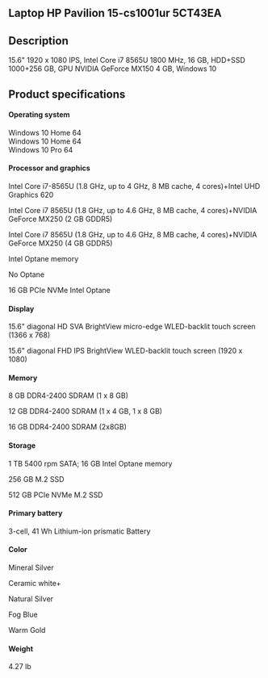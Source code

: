 ## Laptop HP Pavilion 15-cs1001ur 5CT43EA

## Description
15.6" 1920 x 1080 IPS, Intel Core i7 8565U 1800 MHz, 16 GB, HDD+SSD 1000+256 GB, GPU NVIDIA GeForce MX150 4 GB, Windows 10

## Product specifications
#### Operating system

Windows 10 Home 64  
Windows 10 Home 64  
Windows 10 Pro 64

#### Processor and graphics
Intel Core i7-8565U (1.8 GHz, up to 4 GHz, 8 MB cache, 4 cores)+Intel UHD Graphics 620  

Intel Core i7 8565U (1.8 GHz, up to 4.6 GHz, 8 MB cache, 4 cores)+NVIDIA GeForce MX250 (2 GB GDDR5)  

Intel Core i7 8565U (1.8 GHz, up to 4.6 GHz, 8 MB cache, 4 cores)+NVIDIA GeForce MX250 (4 GB GDDR5)  

Intel Optane memory  

No Optane  

16 GB PCIe NVMe Intel Optane  

#### Display
15.6" diagonal HD SVA BrightView micro-edge WLED-backlit touch screen (1366 x 768)  

15.6" diagonal FHD IPS BrightView WLED-backlit touch screen (1920 x 1080)  

#### Memory
8 GB DDR4-2400 SDRAM (1 x 8 GB)

12 GB DDR4-2400 SDRAM (1 x 4 GB, 1 x 8 GB)

16 GB DDR4-2400 SDRAM (2x8GB)

#### Storage
1 TB 5400 rpm SATA; 16 GB Intel Optane memory

256 GB M.2 SSD

512 GB PCIe NVMe M.2 SSD

#### Primary battery
3-cell, 41 Wh Lithium-ion prismatic Battery

#### Color
Mineral Silver

Ceramic white+

Natural Silver

Fog Blue

Warm Gold

#### Weight
4.27 lb


